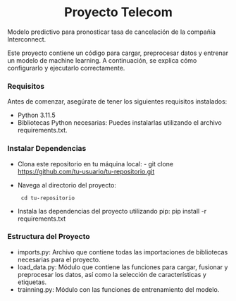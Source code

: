 <h1 align="center">Proyecto Telecom</h1>

Modelo predictivo para pronosticar tasa de cancelación de la compañía Interconnect.

Este proyecto contiene un código para cargar, preprocesar datos y entrenar un modelo de machine learning. A continuación, se explica cómo configurarlo y ejecutarlo correctamente.

<h3 align="left">Requisitos</h3>
Antes de comenzar, asegúrate de tener los siguientes requisitos instalados:

 - Python 3.11.5
 - Bibliotecas Python necesarias: Puedes instalarlas utilizando el archivo requirements.txt.

<h3 align="left">Instalar Dependencias</h3>

 - Clona este repositorio en tu máquina local:
        - git clone https://github.com/tu-usuario/tu-repositorio.git

 - Navega al directorio del proyecto:
        
        cd tu-repositorio

 - Instala las dependencias del proyecto utilizando pip:
    pip install -r requirements.txt

<h3 align="left">Estructura del Proyecto</h3>
    
 - imports.py: Archivo que contiene todas las importaciones de bibliotecas necesarias para el proyecto.
 - load_data.py: Módulo que contiene las funciones para cargar, fusionar y preprocesar los datos, así como la selección de características y etiquetas.
 - trainning.py: Módulo con las funciones de entrenamiento del modelo.
